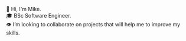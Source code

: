 👋 Hi, I'm Mike.  
🎓 BSc Software Engineer.  
👁 I’m looking to collaborate on projects that will help me to improve my skills.  
